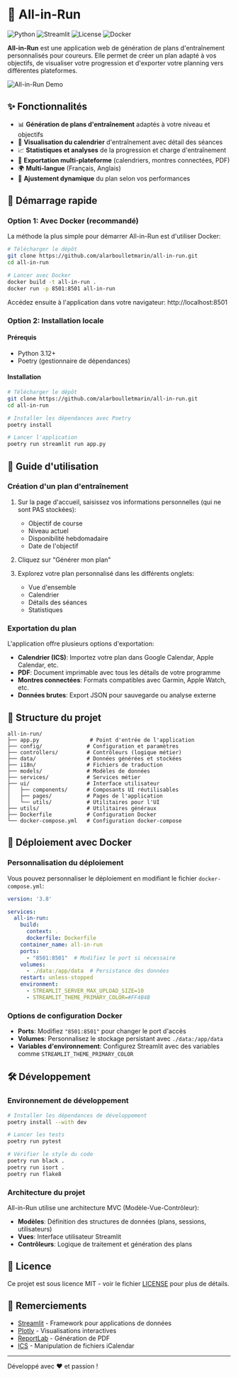 # 🏃 All-in-Run

![Python](https://img.shields.io/badge/Python-3.12-blue.svg)
![Streamlit](https://img.shields.io/badge/Streamlit-1.28-red.svg)
![License](https://img.shields.io/badge/license-MIT-green.svg)
![Docker](https://img.shields.io/badge/Docker-ready-blue.svg)

**All-in-Run** est une application web de génération de plans d'entraînement personnalisés pour coureurs. Elle permet de créer un plan adapté à vos objectifs, de visualiser votre progression et d'exporter votre planning vers différentes plateformes.

![All-in-Run Demo](docs/images/demo.gif)

## ✨ Fonctionnalités

- 📊 **Génération de plans d'entraînement** adaptés à votre niveau et objectifs
- 📅 **Visualisation du calendrier** d'entraînement avec détail des séances
- 📈 **Statistiques et analyses** de la progression et charge d'entraînement
- 📱 **Exportation multi-plateforme** (calendriers, montres connectées, PDF)
- 🌍 **Multi-langue** (Français, Anglais)
- 🔄 **Ajustement dynamique** du plan selon vos performances

## 🚀 Démarrage rapide

### Option 1: Avec Docker (recommandé)

La méthode la plus simple pour démarrer All-in-Run est d'utiliser Docker:

```bash
# Télécharger le dépôt
git clone https://github.com/alarboulletmarin/all-in-run.git
cd all-in-run

# Lancer avec Docker
docker build -t all-in-run .
docker run -p 8501:8501 all-in-run
```

Accédez ensuite à l'application dans votre navigateur: http://localhost:8501

### Option 2: Installation locale

#### Prérequis

- Python 3.12+
- Poetry (gestionnaire de dépendances)

#### Installation

```bash
# Télécharger le dépôt
git clone https://github.com/alarboulletmarin/all-in-run.git
cd all-in-run

# Installer les dépendances avec Poetry
poetry install

# Lancer l'application
poetry run streamlit run app.py
```

## 📖 Guide d'utilisation

### Création d'un plan d'entraînement

1. Sur la page d'accueil, saisissez vos informations personnelles (qui ne sont PAS stockées):
   - Objectif de course
   - Niveau actuel
   - Disponibilité hebdomadaire
   - Date de l'objectif

2. Cliquez sur "Générer mon plan"

3. Explorez votre plan personnalisé dans les différents onglets:
   - Vue d'ensemble
   - Calendrier
   - Détails des séances
   - Statistiques

### Exportation du plan

L'application offre plusieurs options d'exportation:

- **Calendrier (ICS)**: Importez votre plan dans Google Calendar, Apple Calendar, etc.
- **PDF**: Document imprimable avec tous les détails de votre programme
- **Montres connectées**: Formats compatibles avec Garmin, Apple Watch, etc.
- **Données brutes**: Export JSON pour sauvegarde ou analyse externe

## 🧩 Structure du projet

```
all-in-run/
├── app.py                # Point d'entrée de l'application
├── config/              # Configuration et paramètres
├── controllers/         # Contrôleurs (logique métier)
├── data/                # Données générées et stockées
├── i18n/                # Fichiers de traduction
├── models/              # Modèles de données
├── services/            # Services métier
├── ui/                  # Interface utilisateur
│   ├── components/      # Composants UI réutilisables
│   ├── pages/           # Pages de l'application
│   └── utils/           # Utilitaires pour l'UI
├── utils/               # Utilitaires généraux
├── Dockerfile           # Configuration Docker
└── docker-compose.yml   # Configuration docker-compose
```

## 🐳 Déploiement avec Docker

### Personnalisation du déploiement

Vous pouvez personnaliser le déploiement en modifiant le fichier `docker-compose.yml`:

```yaml
version: '3.8'

services:
  all-in-run:
    build:
      context: .
      dockerfile: Dockerfile
    container_name: all-in-run
    ports:
      - "8501:8501"  # Modifiez le port si nécessaire
    volumes:
      - ./data:/app/data  # Persistance des données
    restart: unless-stopped
    environment:
      - STREAMLIT_SERVER_MAX_UPLOAD_SIZE=10
      - STREAMLIT_THEME_PRIMARY_COLOR=#FF4B4B
```

### Options de configuration Docker

- **Ports**: Modifiez `"8501:8501"` pour changer le port d'accès
- **Volumes**: Personnalisez le stockage persistant avec `./data:/app/data`
- **Variables d'environnement**: Configurez Streamlit avec des variables comme `STREAMLIT_THEME_PRIMARY_COLOR`

## 🛠️ Développement

### Environnement de développement

```bash
# Installer les dépendances de développement
poetry install --with dev

# Lancer les tests
poetry run pytest

# Vérifier le style du code
poetry run black .
poetry run isort .
poetry run flake8
```

### Architecture du projet

All-in-Run utilise une architecture MVC (Modèle-Vue-Contrôleur):

- **Modèles**: Définition des structures de données (plans, sessions, utilisateurs)
- **Vues**: Interface utilisateur Streamlit
- **Contrôleurs**: Logique de traitement et génération des plans

## 📄 Licence

Ce projet est sous licence MIT - voir le fichier [LICENSE](LICENSE) pour plus de détails.

## 🙏 Remerciements

- [Streamlit](https://streamlit.io/) - Framework pour applications de données
- [Plotly](https://plotly.com/) - Visualisations interactives
- [ReportLab](https://www.reportlab.com/) - Génération de PDF
- [ICS](https://github.com/ics-py/ics-py) - Manipulation de fichiers iCalendar

---

Développé avec ❤️ et passion !